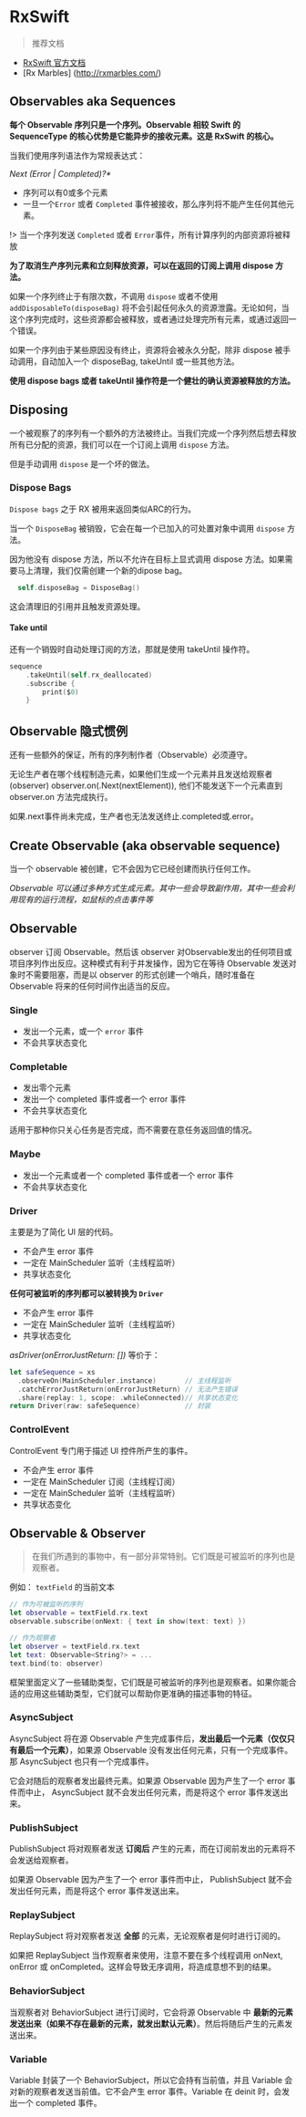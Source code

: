 # RxSwift

> 推荐文档
- [RxSwift 官方文档](https://github.com/ReactiveX/RxSwift/blob/master/Documentation/)
- [Rx Marbles]
(http://rxmarbles.com/)

## Observables aka Sequences

__每个 Observable 序列只是一个序列。Observable 相较 Swift 的SequenceType 的核心优势是它能异步的接收元素。这是 RxSwift 的核心。__

当我们使用序列语法作为常规表达式：

_Next (Error | Completed)?*_

- 序列可以有0或多个元素
- 一旦一个`Error` 或者 `Completed` 事件被接收，那么序列将不能产生任何其他元素。

!> 当一个序列发送 `Completed` 或者 `Error`事件，所有计算序列的内部资源将被释放

**为了取消生产序列元素和立刻释放资源，可以在返回的订阅上调用 dispose 方法。**

如果一个序列终止于有限次数，不调用 `dispose` 或者不使用 `addDisposableTo(disposeBag)` 将不会引起任何永久的资源泄露。无论如何，当这个序列完成时，这些资源都会被释放，或者通过处理完所有元素，或通过返回一个错误。

如果一个序列由于某些原因没有终止，资源将会被永久分配，除非 dispose 被手动调用，自动加入一个 disposeBag, takeUntil 或一些其他方法。

**使用 dispose bags 或者 takeUntil 操作符是一个健壮的确认资源被释放的方法。**

## Disposing

一个被观察了的序列有一个额外的方法被终止。当我们完成一个序列然后想去释放所有已分配的资源，我们可以在一个订阅上调用 `dispose` 方法。

但是手动调用 `dispose` 是一个坏的做法。

### Dispose Bags

`Dispose bags` 之于 RX 被用来返回类似ARC的行为。

当一个 `DisposeBag` 被销毁，它会在每一个已加入的可处置对象中调用 `dispose` 方法。

因为他没有 dispose 方法，所以不允许在目标上显式调用 dispose 方法。如果需要马上清理，我们仅需创建一个新的dipose bag。
```swift
  self.disposeBag = DisposeBag()
```
这会清理旧的引用并且触发资源处理。

#### Take until

还有一个销毁时自动处理订阅的方法，那就是使用 takeUntil 操作符。
```swift
sequence
    .takeUntil(self.rx_deallocated)
    .subscribe {
        print($0)
    }
```

## Observable 隐式惯例

还有一些额外的保证，所有的序列制作者（Observable）必须遵守。

无论生产者在哪个线程制造元素，如果他们生成一个元素并且发送给观察者(observer) observer.on(.Next(nextElement)), 他们不能发送下一个元素直到 observer.on 方法完成执行。

如果.next事件尚未完成，生产者也无法发送终止.completed或.error。

## Create Observable (aka observable sequence)

当一个 observable 被创建，它不会因为它已经创建而执行任何工作。

*Observable 可以通过多种方式生成元素。其中一些会导致副作用，其中一些会利用现有的运行流程，如鼠标的点击事件等*

## Observable

observer 订阅 Observable。然后该 observer 对Observable发出的任何项目或项目序列作出反应。这种模式有利于并发操作，因为它在等待 Observable 发送对象时不需要阻塞，而是以 observer 的形式创建一个哨兵，随时准备在 Observable 将来的任何时间作出适当的反应。

### Single

- 发出一个元素，或一个 `error` 事件
- 不会共享状态变化

### Completable

- 发出零个元素
- 发出一个 completed 事件或者一个 error 事件
- 不会共享状态变化

适用于那种你只关心任务是否完成，而不需要在意任务返回值的情况。

### Maybe

- 发出一个元素或者一个 completed 事件或者一个 error 事件
- 不会共享状态变化

### Driver

主要是为了简化 UI 层的代码。

- 不会产生 error 事件
- 一定在 MainScheduler 监听（主线程监听）
- 共享状态变化

__任何可被监听的序列都可以被转换为 `Driver`__

- 不会产生 error 事件
- 一定在 MainScheduler 监听（主线程监听）
- 共享状态变化

_asDriver(onErrorJustReturn: [])_ 等价于：

```swift
let safeSequence = xs
  .observeOn(MainScheduler.instance)       // 主线程监听
  .catchErrorJustReturn(onErrorJustReturn) // 无法产生错误
  .share(replay: 1, scope: .whileConnected)// 共享状态变化
return Driver(raw: safeSequence)           // 封装
```
### ControlEvent

ControlEvent 专门用于描述 UI 控件所产生的事件。

- 不会产生 error 事件
- 一定在 MainScheduler 订阅（主线程订阅）
- 一定在 MainScheduler 监听（主线程监听）
- 共享状态变化

## Observable & Observer

> 在我们所遇到的事物中，有一部分非常特别。它们既是可被监听的序列也是观察者。

例如： `textField` 的当前文本

```swift
// 作为可被监听的序列
let observable = textField.rx.text
observable.subscribe(onNext: { text in show(text: text) })

// 作为观察者
let observer = textField.rx.text
let text: Observable<String?> = ...
text.bind(to: observer)
```
框架里面定义了一些辅助类型，它们既是可被监听的序列也是观察者。如果你能合适的应用这些辅助类型，它们就可以帮助你更准确的描述事物的特征。

### AsyncSubject

AsyncSubject 将在源 Observable 产生完成事件后，**发出最后一个元素（仅仅只有最后一个元素）**，如果源 Observable 没有发出任何元素，只有一个完成事件。那 AsyncSubject 也只有一个完成事件。

它会对随后的观察者发出最终元素。如果源 Observable 因为产生了一个 error 事件而中止， AsyncSubject 就不会发出任何元素，而是将这个 error 事件发送出来。

### PublishSubject

PublishSubject 将对观察者发送 **订阅后** 产生的元素，而在订阅前发出的元素将不会发送给观察者。

如果源 Observable 因为产生了一个 error 事件而中止， PublishSubject 就不会发出任何元素，而是将这个 error 事件发送出来。

### ReplaySubject

ReplaySubject 将对观察者发送 **全部** 的元素，无论观察者是何时进行订阅的。

如果把 ReplaySubject 当作观察者来使用，注意不要在多个线程调用 onNext, onError 或 onCompleted。这样会导致无序调用，将造成意想不到的结果。

### BehaviorSubject

当观察者对 BehaviorSubject 进行订阅时，它会将源 Observable 中 **最新的元素发送出来（如果不存在最新的元素，就发出默认元素）**。然后将随后产生的元素发送出来。

### Variable

Variable 封装了一个 BehaviorSubject，所以它会持有当前值，并且 Variable 会对新的观察者发送当前值。它不会产生 error 事件。Variable 在 deinit 时，会发出一个 completed 事件。



